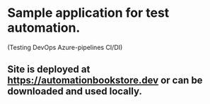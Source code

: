 # Sample application for test automation.
(Testing DevOps Azure-pipelines CI/DI)

## Site is deployed at https://automationbookstore.dev or can be downloaded and used locally.
